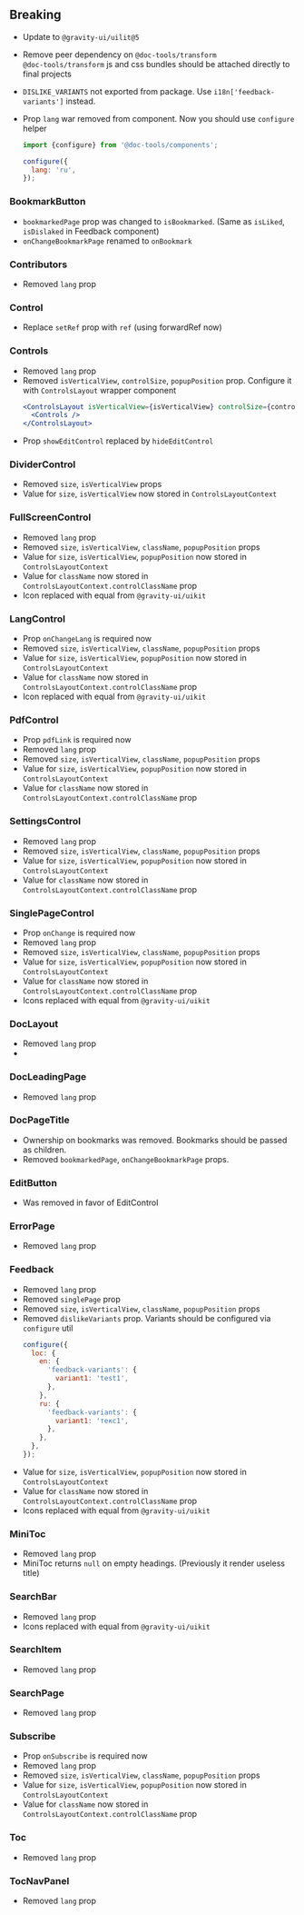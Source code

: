 ## Breaking

- Update to `@gravity-ui/uilit@5`
- Remove peer dependency on `@doc-tools/transform` <br>
  `@doc-tools/transform` js and css bundles should be attached directly to final projects
- `DISLIKE_VARIANTS` not exported from package. Use `i18n['feedback-variants']` instead.
- Prop `lang` war removed from component. Now you should use `configure` helper

  ```js
  import {configure} from '@doc-tools/components';

  configure({
    lang: 'ru',
  });
  ```

### BookmarkButton

- `bookmarkedPage` prop was changed to `isBookmarked`. (Same as `isLiked`, `isDislaked` in Feedback component)
- `onChangeBookmarkPage` renamed to `onBookmark`

### Contributors

- Removed `lang` prop

### Control

- Replace `setRef` prop with `ref` (using forwardRef now)

### Controls

- Removed `lang` prop
- Removed `isVerticalView`, `controlSize`, `popupPosition` prop. Configure it with `ControlsLayout` wrapper component
  ```jsx
  <ControlsLayout isVerticalView={isVerticalView} controlSize={controlSize}>
    <Controls />
  </ControlsLayout>
  ```
- Prop `showEditControl` replaced by `hideEditControl`

### DividerControl

- Removed `size`, `isVerticalView` props
- Value for `size`, `isVerticalView` now stored in `ControlsLayoutContext`

### FullScreenControl

- Removed `lang` prop
- Removed `size`, `isVerticalView`, `className`, `popupPosition` props
- Value for `size`, `isVerticalView`, `popupPosition` now stored in `ControlsLayoutContext`
- Value for `className` now stored in `ControlsLayoutContext.controlClassName` prop
- Icon replaced with equal from `@gravity-ui/uikit`

### LangControl

- Prop `onChangeLang` is required now
- Removed `size`, `isVerticalView`, `className`, `popupPosition` props
- Value for `size`, `isVerticalView`, `popupPosition` now stored in `ControlsLayoutContext`
- Value for `className` now stored in `ControlsLayoutContext.controlClassName` prop
- Icon replaced with equal from `@gravity-ui/uikit`

### PdfControl

- Prop `pdfLink` is required now
- Removed `lang` prop
- Removed `size`, `isVerticalView`, `className`, `popupPosition` props
- Value for `size`, `isVerticalView`, `popupPosition` now stored in `ControlsLayoutContext`
- Value for `className` now stored in `ControlsLayoutContext.controlClassName` prop

### SettingsControl

- Removed `lang` prop
- Removed `size`, `isVerticalView`, `className`, `popupPosition` props
- Value for `size`, `isVerticalView`, `popupPosition` now stored in `ControlsLayoutContext`
- Value for `className` now stored in `ControlsLayoutContext.controlClassName` prop

### SinglePageControl

- Prop `onChange` is required now
- Removed `lang` prop
- Removed `size`, `isVerticalView`, `className`, `popupPosition` props
- Value for `size`, `isVerticalView`, `popupPosition` now stored in `ControlsLayoutContext`
- Value for `className` now stored in `ControlsLayoutContext.controlClassName` prop
- Icons replaced with equal from `@gravity-ui/uikit`

### DocLayout

- Removed `lang` prop
-

### DocLeadingPage

- Removed `lang` prop

### DocPageTitle

- Ownership on bookmarks was removed.
  Bookmarks should be passed as children.
- Removed `bookmarkedPage`, `onChangeBookmarkPage` props.

### EditButton

- Was removed in favor of EditControl

### ErrorPage

- Removed `lang` prop

### Feedback

- Removed `lang` prop
- Removed `singlePage` prop
- Removed `size`, `isVerticalView`, `className`, `popupPosition` props
- Removed `dislikeVariants` prop. Variants should be configured via `configure` util
  ```js
  configure({
    loc: {
      en: {
        'feedback-variants': {
          variant1: 'test1',
        },
      },
      ru: {
        'feedback-variants': {
          variant1: 'текс1',
        },
      },
    },
  });
  ```
- Value for `size`, `isVerticalView`, `popupPosition` now stored in `ControlsLayoutContext`
- Value for `className` now stored in `ControlsLayoutContext.controlClassName` prop
- Icons replaced with equal from `@gravity-ui/uikit`

### MiniToc

- Removed `lang` prop
- MiniToc returns `null` on empty headings. (Previously it render useless title)

### SearchBar

- Removed `lang` prop
- Icons replaced with equal from `@gravity-ui/uikit`

### SearchItem

- Removed `lang` prop

### SearchPage

- Removed `lang` prop

### Subscribe

- Prop `onSubscribe` is required now
- Removed `lang` prop
- Removed `size`, `isVerticalView`, `className`, `popupPosition` props
- Value for `size`, `isVerticalView`, `popupPosition` now stored in `ControlsLayoutContext`
- Value for `className` now stored in `ControlsLayoutContext.controlClassName` prop

### Toc

- Removed `lang` prop

### TocNavPanel

- Removed `lang` prop
